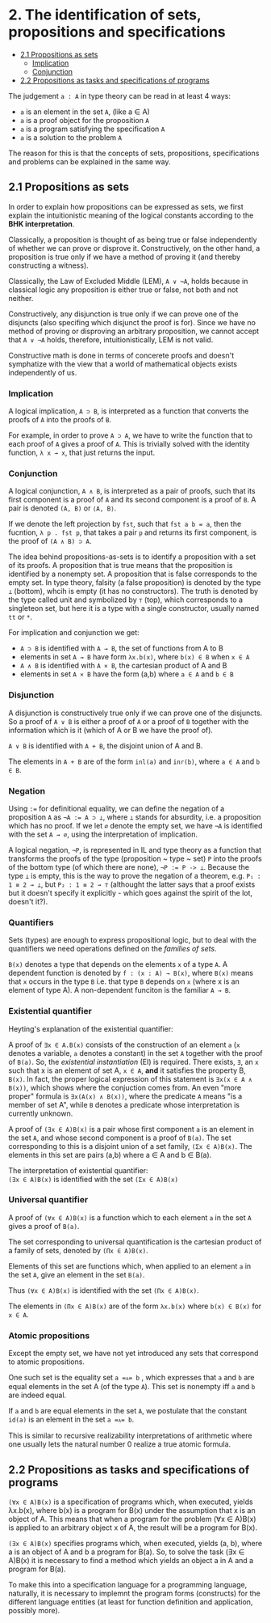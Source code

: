 # 2. The identification of sets, propositions and specifications

- [2.1 Propositions as sets](#21-propositions-as-sets)
  - [Implication](#implication)
  - [Conjunction](#conjunction)
- [2.2 Propositions as tasks and specifications of programs](#22-propositions-as-tasks-and-specifications-of-programs)


The judgement `a : A` in type theory can be read in at least 4 ways:
- `a` is an element in the set `A`, (like a ∈ A)
- `a` is a proof object for the proposition `A`
- `a` is a program satisfying the specification `A`
- `a` is a solution to the problem `A`

The reason for this is that the concepts of sets, propositions, specifications and problems can be explained in the same way.

## 2.1 Propositions as sets

In order to explain how propositions can be expressed as sets, we first explain the intuitionistic meaning of the logical constants according to the **BHK interpretation**.

Classically, a proposition is thought of as being true or false independently of whether we can prove or disprove it. Constructively, on the other hand, a proposition is true only if we have a method of proving it (and thereby constructing a witness).

Classically, the Law of Excluded Middle (LEM), `A ∨ ¬A`, holds because in classical logic any proposition is either true or false, not both and not neither.

Constructively, any disjunction is true only if we can prove one of the disjuncts (also specifing which disjunct the proof is for). Since we have no method of proving or disproving an arbitrary proposition, we cannot accept that `A ∨ ¬A` holds, therefore, intuitionistically, LEM is not valid.

Constructive math is done in terms of concerete proofs and doesn't symphatize with the view that a world of mathematical objects exists independently of us.

### Implication

A logical implication, `A ⊃ B`, is interpreted as a function that converts the proofs of `A` into the proofs of `B`.

For example, in order to prove `A ⊃ A`, we have to write the function that to each proof of `A` gives a proof of `A`. This is trivially solved with the identity function, `λ x → x`, that just returns the input.

### Conjunction

A logical conjunction, `A ∧ B`, is interpreted as a pair of proofs, such that its first component is a proof of `A` and its second component is a proof of `B`. A pair is denoted `(A, B)` or `⟨A, B⟩`.

If we denote the left projection by `fst`, such that `fst a b = a`, then the fucntion, `λ p . fst p`, that takes a pair `p` and returns its first component, is the proof of `(A ∧ B) ⊃ A`.

The idea behind propositions-as-sets is to identify a proposition with a set of its proofs. A proposition that is true means that the proposition is identified by a nonempty set. A proposition that is false corresponds to the empty set. In type theory, falsity (a false proposition) is denoted by the type `⊥` (bottom), whcih is empty (it has no constructors). The truth is denoted by the type called unit and symbolized by `⊤` (top), which corresponds to a singleteon set, but here it is a type with a single constructor, usually named `tt` or `*`.

For implication and conjunction we get:
- `A ⊃ B` is identified with `A → B`, the set of functions from A to B
- elements in set `A → B` have form `λx.b(x)`, where `b(x) ∈ B` when `x ∈ A`
- `A ∧ B` is identified with `A × B`, the cartesian product of A and B
- elements in set `A × B` have the form (a,b) where `a ∈ A` and `b ∈ B`

### Disjunction

A disjunction is constructively true only if we can prove one of the disjuncts. So a proof of `A ∨ B` is either a proof of `A` or a proof of `B` together with the information which is it (which of A or B we have the proof of).

`A ∨ B` is identified with `A + B`, the disjoint union of A and B.

The elements in `A + B` are of the form `inl(a)` and `inr(b)`, where `a ∈ A` and `b ∈ B`.

### Negation

Using `:=` for definitional equality, we can define the negation of a proposition `A` as `¬A := A ⊃ ⊥`, where `⊥` stands for absurdity, i.e. a proposition which has no proof. If we let `∅` denote the empty set, we have `¬A` is identified with the set `A → ∅`, using the interpretation of implication.

A logical negation, `¬P`, is represented in IL and type theory as a function that transforms the proofs of the type (proposition ~ type ~ set) `P` into the proofs of the bottom type (of which there are none), `¬P := P -> ⊥`. Because the type `⊥` is empty, this is the way to prove the negation of a theorem, e.g. `P₁ : 1 ≡ 2 → ⊥`, but `P₂ : 1 ≡ 2 → ⊤` (althought the latter says that a proof exists but it doesn't specify it explicitly - which goes against the spirit of the lot, doesn't it?).

### Quantifiers

Sets (types) are enough to express propositional logic, but to deal with the quantifiers we need operations defined on the *families of sets*.

`B(x)` denotes a type that depends on the elements `x` of a type `A`. A dependent function is denoted by `f : (x : A) → B(x)`, where `B(x)` means that `x` occurs in the type `B` i.e. that type `B` depends on `x` (where x is an element of type A). A non-dependent funciton is the familiar `A → B`.

### Existential quantifier

Heyting's explanation of the existential quantifier:

A proof of `∃x ∈ A.B(x)` consists of the construction of an element `a` (`x` denotes a variable, `a` denotes a constant) in the set `A` together with the proof of `B(a)`. So, the *existential instantiation* (EI) is required. There exists, `∃`, an `x` such that x is an element of set A, `x ∈ A`, **and** it satisfies the property B, `B(x)`. In fact, the proper logical expression of this statement is `∃x(x ∈ A ∧ B(x))`, which shows where the conjuction comes from. An even "more proper" formula is `∃x(A(x) ∧ B(x))`, where the predicate `A` means "is a member of set A", while `B` denotes a predicate whose interpretation is currently unknown.

A proof of `(∃x ∈ A)B(x)` is a pair whose first component `a` is an element in the set `A`, and whose second component is a proof of `B(a)`. The set corresponding to this is a disjoint union of a set family, `(Σx ∈ A)B(x)`. The elements in this set are pairs (a,b) where a ∈ A and b ∈ B(a).

The interpretation of existential quantifier:    
`(∃x ∈ A)B(x)` is identified with the set `(Σx ∈ A)B(x)`

### Universal quantifier

A proof of `(∀x ∈ A)B(x)` is a function which to each element `a` in the set `A` gives a proof of `B(a)`.

The set corresponding to universal quantification is the cartesian product of a family of sets, denoted by `(Πx ∈ A)B(x)`.

Elements of this set are functions which, when applied to an element `a` in the set `A`, give an element in the set `B(a)`.

Thus `(∀x ∈ A)B(x)` is identified with the set `(Πx ∈ A)B(x)`.

The elements in `(Πx ∈ A)B(x)` are of the form `λx.b(x)` where `b(x) ∈ B(x)` for `x ∈ A`.

### Atomic propositions

Except the empty set, we have not yet introduced any sets that correspond to atomic propositions.

One such set is the equality set `a =ᴀ= b` , which expresses that `a` and `b` are equal elements in the set A (of the type `A`). This set is nonempty iff `a` and `b` are indeed equal.

If `a` and `b` are equal elements in the set `A`, we postulate that the constant `id(a)` is an element in the set `a =ᴀ= b`.

This is similar to recursive realizability interpretations of arithmetic where one usually lets the natural number 0 realize a true atomic formula.


## 2.2 Propositions as tasks and specifications of programs

`(∀x ∈ A)B(x)` is a specification of programs which, when executed, yields λx.b(x), where b(x) is a program for B(x) under the assumption that x is an object of A. This means that when a program for the problem (∀x ∈ A)B(x) is applied to an arbitrary object x of A, the result will be a program for B(x).

`(∃x ∈ A)B(x)` specifies programs which, when executed, yields (a, b), where a is an object of A and b a program for B(a). So, to solve the task (∃x ∈ A)B(x) it is necessary to find a method which yields an object a in A and a program for B(a).

To make this into a specification language for a programming language, naturally, it is necessary to implemnt the program forms (constructs) for the different language entities (at least for function definition and application, possibly more).
